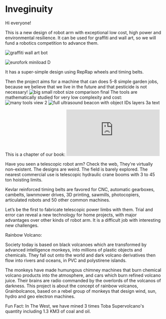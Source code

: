 # Inveginuity
Hi everyone! 

This is a new design of robot arm with exceptional low cost, high power and environmental resilience. 
It can be used for graffiti and wall art, so we will fund a robotics competition to advance them.

![graffiti wall art bot](https://github.com/SwedenDigTec/Inveginuity/assets/162095228/de3dfc4e-b003-4de5-9e66-1adba1aba888)

![eurofork miniload D](https://github.com/SwedenDigTec/Inveginuity/assets/162095228/4ab2b3a6-9092-4316-936d-dc5d73940244)

It has a super-simple design using RepRap wheels and timing belts.

Then the project aims for a machine that can does 5-8 simple garden jobs, 
because we believe that we live in the future and that pesticide is not necessary!
![big small robot size comparison final ](https://github.com/SwedenDigTec/Inveginuity/assets/162095228/7412765e-d11b-4cdf-92f9-d9bfcf53a227)
The tools are mathematically studied for very low complexity and cost:
![many tools view 2](https://github.com/SwedenDigTec/Inveginuity/assets/162095228/850c33ae-0348-4855-99d9-5f2121e20608)
![ full ultrasound beacon with object IDs layers 3a text](https://github.com/SwedenDigTec/Inveginuity/assets/162095228/661cedd2-cbd1-4e3a-aa72-9c389864c0ae)

This is a chapter of our book: ![PDF can be dowloaded from here](https://github.com/SwedenDigTec/Inveginuity/blob/main/Roboto%20Coltimech%20garden%20reprap%20v08b2.pdf)

Have you seen a telescopic robot arm? Check the web, They're virtually non-existent. The designs are weird. The field is barely explored. The nearest commercial use is telescopic hydraulic crane booms with 3 to 45 ton hoisting limits.

Kevlar reinforced timing belts are favored for CNC, automatic gearboxes, cambelts, lawnmower drives, 3D printing, sawmills, photocopiers, articulated robots and 50 other common machines.

Let’s be the first to fabricate telescopic power limbs with them. Trial and error can reveal a new technology for home projects, with major advantages over other kinds of robot arm. It is a difficult job with interesting new challenges.

Rainbow Volcano:

Society today is based on black volcanoes which are transformed by advanced intelligence monkeys, into millions of plastic objects and chemicals. They fall out onto the world and dark volcano derivatives then flow into rivers and oceans, in PVC and polystirene islands.

The monkeys have made humungous chimney machines that burn chemical volcano products into the atmosphere, and cars which burn refined volcano juice. Their brains are radio commanded by the overlords of the volcanos of darkness.
This project is about the concept of rainbow volcanos, Grainbolcanos, based on a rebel group of monkeys that design wind, sun, hydro and geo electron machines. 

Fun Fact: In The West, we have mined 3 times Toba Supervolcano's quantity including 1.3 KM3 of coal and oil. 
